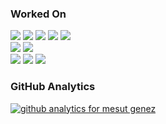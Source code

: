 ### Worked On

![](https://img.shields.io/badge/-Go-05122A?style=flat&logo=go)
![](https://img.shields.io/badge/-Php-05122A?style=flat&logo=php)
![](https://img.shields.io/badge/-Java-05122A?style=flat&logo=java)
![](https://img.shields.io/badge/-Python-05122A?style=flat&logo=python)
![](https://img.shields.io/badge/-JavaScript-05122A?style=flat&logo=javascript)  
![](https://img.shields.io/badge/-Mysql-05122A?style=flat&logo=mysql)
![](https://img.shields.io/badge/-PostgreSql-05122A?style=flat&logo=postgresql)  
![](https://img.shields.io/badge/-Docker-05122A?style=flat&logo=docker)
![](https://img.shields.io/badge/-AWS-05122A?style=flat&logo=amazon-aws)
![](https://img.shields.io/badge/-GNU/Linux-05122A?style=flat&logo=linux)


### GitHub Analytics

<a href="https://github.com/mstgnz">
  <img src="https://github-readme-stats.vercel.app/api?username=mstgnz&show_icons=true&theme=algolia&include_all_commits=true&count_private=true" alt="github analytics for mesut genez">
</a>


<!--
**mstgnz/mstgnz** is a ✨ _special_ ✨ repository because its `README.md` (this file) appears on your GitHub profile.

Here are some ideas to get you started:

- 🔭 I’m currently working on ...
- 🌱 I’m currently learning ...
- 👯 I’m looking to collaborate on ...
- 🤔 I’m looking for help with ...
- 💬 Ask me about ...
- 📫 How to reach me: ...
- 😄 Pronouns: ...
- ⚡ Fun fact: ...
-->
